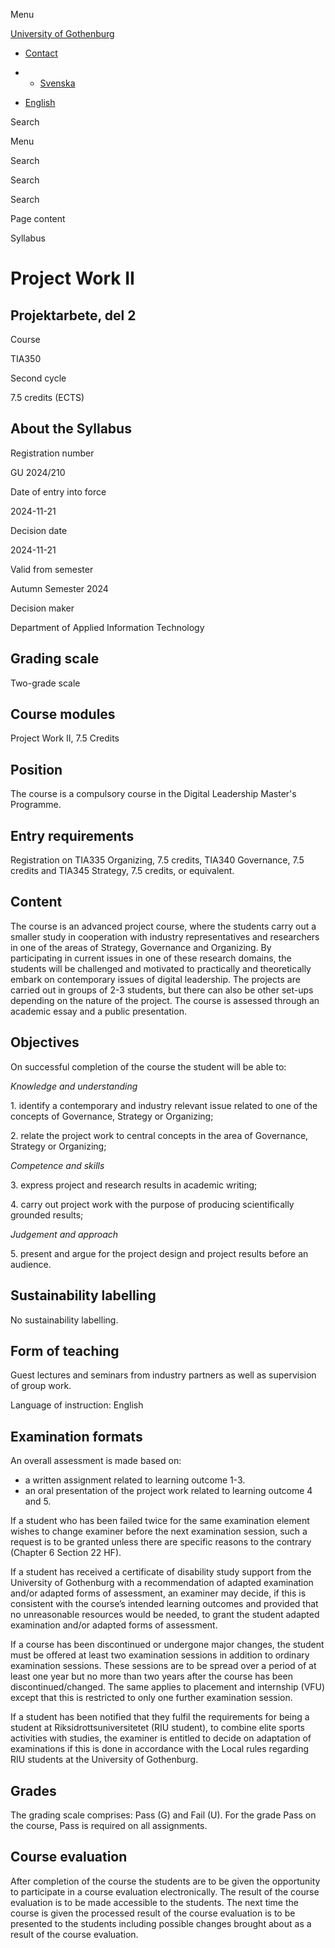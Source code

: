 Menu

[University of Gothenburg](https://www.gu.se/en)

- [Contact](https://www.gu.se/en/contact)

- - [Svenska](https://www.gu.se/studera/hitta-utbildning/projektarbete-del-2-tia350/kursplan/e6836e62-910d-11ef-a8a1-f662fabf4d6e)
- [English](https://www.gu.se/en/study-gothenburg/project-work-ii-tia350/syllabus/e6836e62-910d-11ef-a8a1-f662fabf4d6e)

Search


Menu


Search


Search

Search

Page content

Syllabus


# Project Work II

## Projektarbete, del 2

Course


TIA350


Second cycle


7.5 credits (ECTS)


## About the Syllabus

Registration number


GU 2024/210


Date of entry into force


2024-11-21


Decision date


2024-11-21


Valid from semester


Autumn Semester 2024


Decision maker


Department of Applied Information Technology


## Grading scale

Two-grade scale


## Course modules

Project Work II, 7.5 Credits


## Position

The course is a compulsory course in the Digital Leadership Master's Programme.

## Entry requirements

Registration on TIA335 Organizing, 7.5 credits, TIA340 Governance, 7.5 credits and TIA345 Strategy, 7.5 credits, or equivalent.

## Content

The course is an advanced project course, where the students carry out a smaller study in cooperation with industry representatives and researchers in one of the areas of Strategy, Governance and Organizing. By participating in current issues in one of these research domains, the students will be challenged and motivated to practically and theoretically embark on contemporary issues of digital leadership. The projects are carried out in groups of 2-3 students, but there can also be other set-ups depending on the nature of the project. The course is assessed through an academic essay and a public presentation.

## Objectives

On successful completion of the course the student will be able to:

_Knowledge and understanding_

1\. identify a contemporary and industry relevant issue related to one of the concepts of Governance, Strategy or Organizing;

2\. relate the project work to central concepts in the area of Governance, Strategy or Organizing;

_Competence and skills_

3\. express project and research results in academic writing;

4\. carry out project work with the purpose of producing scientifically grounded results;

_Judgement and approach_

5\. present and argue for the project design and project results before an audience.

## Sustainability labelling

No sustainability labelling.


## Form of teaching

Guest lectures and seminars from industry partners as well as supervision of group work.

Language of instruction: English

## Examination formats

An overall assessment is made based on:

- a written assignment related to learning outcome 1-3.
- an oral presentation of the project work related to learning outcome 4 and 5.

If a student who has been failed twice for the same examination element wishes to change examiner before the next examination session, such a request is to be granted unless there are specific reasons to the contrary (Chapter 6 Section 22 HF).

If a student has received a certificate of disability study support from the University of Gothenburg with a recommendation of adapted examination and/or adapted forms of assessment, an examiner may decide, if this is consistent with the course’s intended learning outcomes and provided that no unreasonable resources would be needed, to grant the student adapted examination and/or adapted forms of assessment.

If a course has been discontinued or undergone major changes, the student must be offered at least two examination sessions in addition to ordinary examination sessions. These sessions are to be spread over a period of at least one year but no more than two years after the course has been discontinued/changed. The same applies to placement and internship (VFU) except that this is restricted to only one further examination session.

If a student has been notified that they fulfil the requirements for being a student at Riksidrottsuniversitetet (RIU student), to combine elite sports activities with studies, the examiner is entitled to decide on adaptation of examinations if this is done in accordance with the Local rules regarding RIU students at the University of Gothenburg.

## Grades

The grading scale comprises: Pass (G) and Fail (U). For the grade Pass on the course, Pass is required on all assignments.

## Course evaluation

After completion of the course the students are to be given the opportunity to participate in a course evaluation electronically. The result of the course evaluation is to be made accessible to the students. The next time the course is given the processed result of the course evaluation is to be presented to the students including possible changes brought about as a result of the course evaluation.